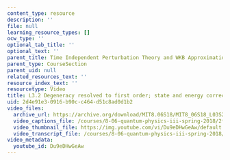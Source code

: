 ```yaml
---
content_type: resource
description: ''
file: null
learning_resource_types: []
ocw_type: ''
optional_tab_title: ''
optional_text: ''
parent_title: Time Independent Perturbation Theory and WKB Approximation
parent_type: CourseSection
parent_uid: null
related_resources_text: ''
resource_index_text: ''
resourcetype: Video
title: L3.2 Degeneracy resolved to first order; state and energy corrections
uid: 2d4e91e3-0916-b90c-c464-d51c8ad0d1b2
video_files:
  archive_url: https://archive.org/download/MIT8.06S18/MIT8_06S18_L03S2_300k.mp4
  video_captions_file: /courses/8-06-quantum-physics-iii-spring-2018/2ffb8e5ce3cd5f4788db51f448171cd4_Du9eDHwGeAw.vtt
  video_thumbnail_file: https://img.youtube.com/vi/Du9eDHwGeAw/default.jpg
  video_transcript_file: /courses/8-06-quantum-physics-iii-spring-2018/25eb37b2107d4e74d5ed6f13f675f0a7_Du9eDHwGeAw.pdf
video_metadata:
  youtube_id: Du9eDHwGeAw
---
```


